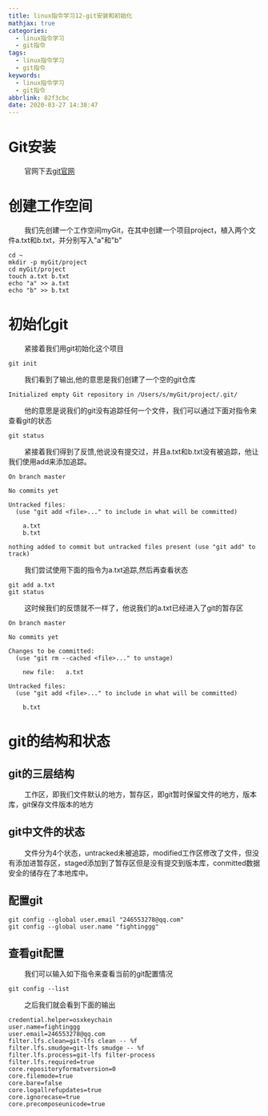 ```yaml
---
title: linux指令学习12-git安装和初始化
mathjax: true
categories:
  - linux指令学习
  - git指令
tags:
  - linux指令学习
  - git指令
keywords:
  - linux指令学习
  - git指令
abbrlink: 82f3cbc
date: 2020-03-27 14:38:47
---
```


# Git安装
&emsp;&emsp; 官网下去[git官网](https://git-scm.com)

# 创建工作空间
&emsp;&emsp; 我们先创建一个工作空间myGit，在其中创建一个项目project，植入两个文件a.txt和b.txt，并分别写入"a"和"b"
```
cd ~ 
mkdir -p myGit/project
cd myGit/project
touch a.txt b.txt
echo "a" >> a.txt
echo "b" >> b.txt
```
# 初始化git
&emsp;&emsp; 紧接着我们用git初始化这个项目
```
git init
```
<!---more-->
&emsp;&emsp; 我们看到了输出,他的意思是我们创建了一个空的git仓库
```
Initialized empty Git repository in /Users/s/myGit/project/.git/
```
&emsp;&emsp; 他的意思是说我们的git没有追踪任何一个文件，我们可以通过下面对指令来查看git的状态
```
git status
```
&emsp;&emsp; 紧接着我们得到了反馈,他说没有提交过，并且a.txt和b.txt没有被追踪，他让我们使用add来添加追踪。
```
On branch master

No commits yet

Untracked files:
  (use "git add <file>..." to include in what will be committed)

	a.txt
	b.txt

nothing added to commit but untracked files present (use "git add" to track)
```
&emsp;&emsp; 我们尝试使用下面的指令为a.txt追踪,然后再查看状态
```
git add a.txt
git status
```
&emsp;&emsp; 这时候我们的反馈就不一样了，他说我们的a.txt已经进入了git的暂存区
```
On branch master

No commits yet

Changes to be committed:
  (use "git rm --cached <file>..." to unstage)

	new file:   a.txt

Untracked files:
  (use "git add <file>..." to include in what will be committed)

	b.txt

```
# git的结构和状态
## git的三层结构
&emsp;&emsp; 工作区，即我们文件默认的地方，暂存区，即git暂时保留文件的地方，版本库，git保存文件版本的地方
## git中文件的状态
&emsp;&emsp; 文件分为4个状态，untracked未被追踪，modified工作区修改了文件，但没有添加进暂存区，staged添加到了暂存区但是没有提交到版本库，conmitted数据安全的储存在了本地库中。
## 配置git
```
git config --global user.email "246553278@qq.com"
git config --global user.name "fightinggg"
```
## 查看git配置
&emsp;&emsp; 我们可以输入如下指令来查看当前的git配置情况
```
git config --list
```
&emsp;&emsp; 之后我们就会看到下面的输出
```
credential.helper=osxkeychain
user.name=fightinggg
user.email=246553278@qq.com
filter.lfs.clean=git-lfs clean -- %f
filter.lfs.smudge=git-lfs smudge -- %f
filter.lfs.process=git-lfs filter-process
filter.lfs.required=true
core.repositoryformatversion=0
core.filemode=true
core.bare=false
core.logallrefupdates=true
core.ignorecase=true
core.precomposeunicode=true
```



